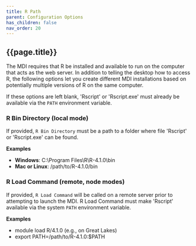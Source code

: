 ```yaml
---
title: R Path
parent: Configuration Options
has_children: false
nav_order: 20
---
```


## {{page.title}}

The MDI requires that R be installed and available to run
on the computer that acts as the web server. In addition
to telling the desktop how to access R, the following options
let you create different MDI installations based on potentially
multiple versions of R on the same computer.

If these options are left blank, 'Rscript' or 'Rscript.exe' 
must already be available via the `PATH` environment variable.

### R Bin Directory (local mode)

If provided, `R Bin Directory` must be a path to a folder 
where file 'Rscript' or 'Rscript.exe' can be found.

**Examples**

- **Windows**: C:\Program Files\R\R-4.1.0\bin
- **Mac or Linux**: /path/to/R-4.1.0/bin

### R Load Command (remote, node modes)

If provided, `R Load Command` will be called on a remote
server prior to attempting to launch the MDI. 
R Load Command must make 'Rscript' available 
via the system <code>PATH</code> environment variable.

**Examples**

- module load R/4.1.0 (e.g., on Great Lakes)
- export PATH=/path/to/R-4.1.0:$PATH
